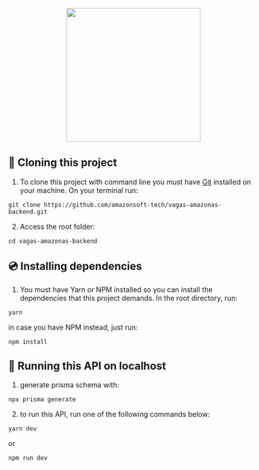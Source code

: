 <p align="center"><a href="https://nodejs.org/en/" target="_blank"><img src="https://nodejs.org/static/images/logo.svg" width="270"></a></p>

## 🧬 Cloning this project

1. To clone this project with command line you must have <a href="https://git-scm.com/downloads">Git</a> installed on your machine. On your terminal run:

```
git clone https://github.com/amazonsoft-tech/vagas-amazonas-backend.git
```

2. Access the root folder:

```
cd vagas-amazonas-backend
```

## 💿 Installing dependencies

1. You must have Yarn or NPM installed so you can install the dependencies that this project demands. In the root directory, run:

```
yarn
```

in case you have NPM instead, just run:

```
npm install
```


## 🚀 Running this API on localhost

1.  generate prisma schema with:

```
npx prisma generate
```

2.  to run this API, run one of the following commands below:

```
yarn dev
```

or

```
npm run dev
```